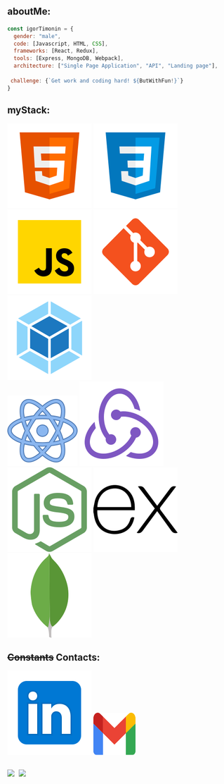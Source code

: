 ## aboutMe:
```js
const igorTimonin = {
  gender: "male",
  code: [Javascript, HTML, CSS],
  frameworks: [React, Redux],
  tools: [Express, MongoDB, Webpack],
  architecture: ["Single Page Application", "API", "Landing page"],
  
 challenge: {`Get work and coding hard! ${ButWithFun!}`}
}
```


## myStack:
![HTML](./images/html-5.svg)
![CSS](./images/css3.svg)
![JS](./images/JS.svg)
![Git](./images/git.svg) 
![Webpack](./images/webpack.svg) <br>
![React](./images/react.svg)
![Redux](./images/redux.svg)
![Node](./images/nodejs.svg)
![Node](./images/expressjs.svg)
![Node](./images/mongodb.svg)


## ~~Constants~~ Contacts:
[<img src="./images/Linkedin.svg">](https://www.linkedin.com/in/igor-timonin-750085232/)
[<img src="./images/gmail.svg" width="96px" height="96px">](mailto:lemut4nt@gmail.com)

##
<div>
  <a href="https://github-readme-stats.vercel.app/api?username=IgorTimonin&hide=contribs&show_icons=true&theme=vue">
    <img  align="left" height="130" style="margin-right: 10px" src="https://github-readme-stats.vercel.app/api?username=IgorTimonin&hide=contribs&show_icons=true&theme=vue" />
  </a>
  <a href="https://github-readme-stats.vercel.app/api/top-langs/?username=IgorTimonin&layout=compact&theme=vue">
    <img align="left" height="130" src="https://github-readme-stats.vercel.app/api/top-langs/?username=IgorTimonin&layout=compact&theme=vue" />
  </a>
</div>
